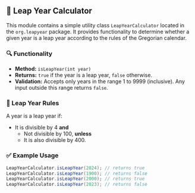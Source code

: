 ## 📅 Leap Year Calculator

This module contains a simple utility class `LeapYearCalculator` located in the `org.leapyear` package. It provides functionality to determine whether a given year is a leap year according to the rules of the Gregorian calendar.

### 🔍 Functionality

- **Method:** `isLeapYear(int year)`
- **Returns:** `true` if the year is a leap year, `false` otherwise.
- **Validation:** Accepts only years in the range 1 to 9999 (inclusive). Any input outside this range returns `false`.

### 🧠 Leap Year Rules

A year is a leap year if:
- It is divisible by 4 **and**
  - Not divisible by 100, **unless**
  - It is also divisible by 400.

### ✅ Example Usage

```java
LeapYearCalculator.isLeapYear(2024); // returns true
LeapYearCalculator.isLeapYear(1900); // returns false
LeapYearCalculator.isLeapYear(2000); // returns true
LeapYearCalculator.isLeapYear(2023); // returns false
